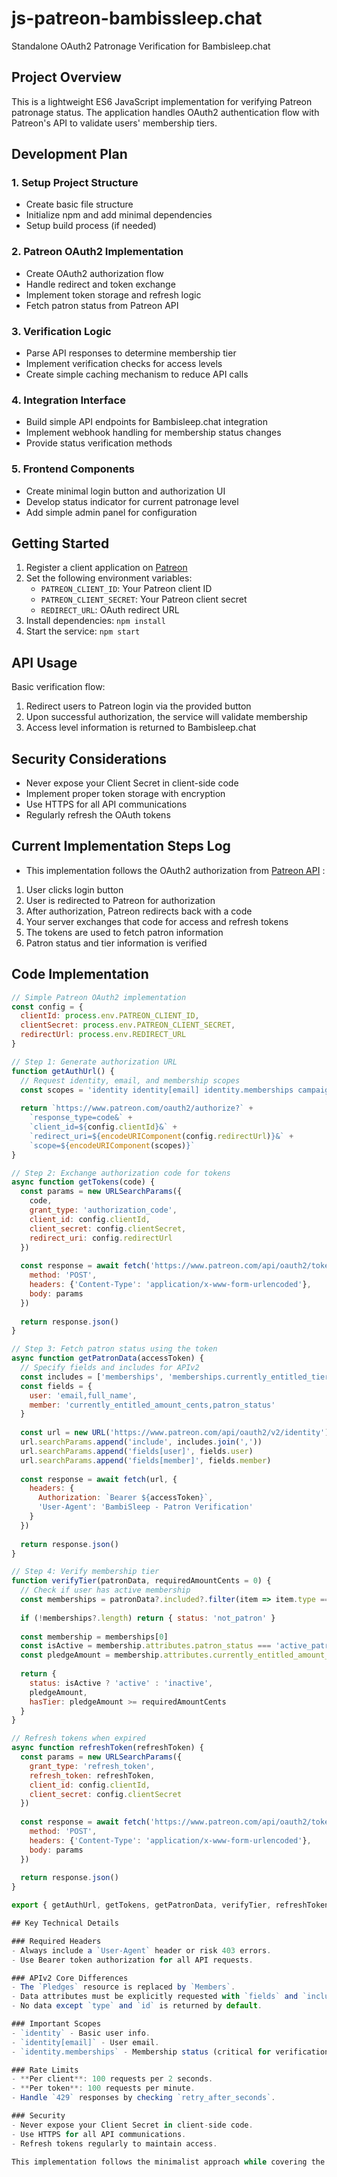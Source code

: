 # js-patreon-bambissleep.chat

Standalone OAuth2 Patronage Verification for Bambisleep.chat

## Project Overview

This is a lightweight ES6 JavaScript implementation for verifying Patreon patronage status. The application handles OAuth2 authentication flow with Patreon's API to validate users' membership tiers.

## Development Plan

### 1. Setup Project Structure
- Create basic file structure
- Initialize npm and add minimal dependencies
- Setup build process (if needed)

### 2. Patreon OAuth2 Implementation
- Create OAuth2 authorization flow
- Handle redirect and token exchange
- Implement token storage and refresh logic
- Fetch patron status from Patreon API

### 3. Verification Logic
- Parse API responses to determine membership tier
- Implement verification checks for access levels
- Create simple caching mechanism to reduce API calls

### 4. Integration Interface
- Build simple API endpoints for Bambisleep.chat integration
- Implement webhook handling for membership status changes
- Provide status verification methods

### 5. Frontend Components
- Create minimal login button and authorization UI
- Develop status indicator for current patronage level
- Add simple admin panel for configuration

## Getting Started

1. Register a client application on [Patreon](https://www.patreon.com/portal/registration/register-clients)
2. Set the following environment variables:
   - `PATREON_CLIENT_ID`: Your Patreon client ID
   - `PATREON_CLIENT_SECRET`: Your Patreon client secret
   - `REDIRECT_URL`: OAuth redirect URL
3. Install dependencies: `npm install`
4. Start the service: `npm start`

## API Usage

Basic verification flow:
1. Redirect users to Patreon login via the provided button
2. Upon successful authorization, the service will validate membership
3. Access level information is returned to Bambisleep.chat

## Security Considerations

- Never expose your Client Secret in client-side code
- Implement proper token storage with encryption
- Use HTTPS for all API communications
- Regularly refresh the OAuth tokens

## Current Implementation Steps Log

- This implementation follows the OAuth2 authorization from [Patreon API](https://docs.patreon.com/?javascript#introduction) : 

1. User clicks login button
2. User is redirected to Patreon for authorization
3. After authorization, Patreon redirects back with a code
3. Your server exchanges that code for access and refresh tokens
4. The tokens are used to fetch patron information
5. Patron status and tier information is verified

## Code Implementation

```javascript
// Simple Patreon OAuth2 implementation
const config = {
  clientId: process.env.PATREON_CLIENT_ID,
  clientSecret: process.env.PATREON_CLIENT_SECRET,
  redirectUrl: process.env.REDIRECT_URL
}

// Step 1: Generate authorization URL
function getAuthUrl() {
  // Request identity, email, and membership scopes
  const scopes = 'identity identity[email] identity.memberships campaigns campaigns.members'
  
  return `https://www.patreon.com/oauth2/authorize?` +
    `response_type=code&` +
    `client_id=${config.clientId}&` +
    `redirect_uri=${encodeURIComponent(config.redirectUrl)}&` +
    `scope=${encodeURIComponent(scopes)}`
}

// Step 2: Exchange authorization code for tokens
async function getTokens(code) {
  const params = new URLSearchParams({
    code,
    grant_type: 'authorization_code', 
    client_id: config.clientId,
    client_secret: config.clientSecret,
    redirect_uri: config.redirectUrl
  })
  
  const response = await fetch('https://www.patreon.com/api/oauth2/token', {
    method: 'POST',
    headers: {'Content-Type': 'application/x-www-form-urlencoded'},
    body: params
  })
  
  return response.json()
}

// Step 3: Fetch patron status using the token
async function getPatronData(accessToken) {
  // Specify fields and includes for APIv2
  const includes = ['memberships', 'memberships.currently_entitled_tiers']
  const fields = {
    user: 'email,full_name',
    member: 'currently_entitled_amount_cents,patron_status'
  }
  
  const url = new URL('https://www.patreon.com/api/oauth2/v2/identity')
  url.searchParams.append('include', includes.join(','))
  url.searchParams.append('fields[user]', fields.user)
  url.searchParams.append('fields[member]', fields.member)
  
  const response = await fetch(url, {
    headers: {
      Authorization: `Bearer ${accessToken}`,
      'User-Agent': 'BambiSleep - Patron Verification'
    }
  })
  
  return response.json()
}

// Step 4: Verify membership tier
function verifyTier(patronData, requiredAmountCents = 0) {
  // Check if user has active membership
  const memberships = patronData?.included?.filter(item => item.type === 'member')
  
  if (!memberships?.length) return { status: 'not_patron' }
  
  const membership = memberships[0]
  const isActive = membership.attributes.patron_status === 'active_patron'
  const pledgeAmount = membership.attributes.currently_entitled_amount_cents || 0
  
  return { 
    status: isActive ? 'active' : 'inactive',
    pledgeAmount,
    hasTier: pledgeAmount >= requiredAmountCents
  }
}

// Refresh tokens when expired
async function refreshToken(refreshToken) {
  const params = new URLSearchParams({
    grant_type: 'refresh_token',
    refresh_token: refreshToken,
    client_id: config.clientId,
    client_secret: config.clientSecret
  })
  
  const response = await fetch('https://www.patreon.com/api/oauth2/token', {
    method: 'POST',
    headers: {'Content-Type': 'application/x-www-form-urlencoded'},
    body: params
  })
  
  return response.json()
}

export { getAuthUrl, getTokens, getPatronData, verifyTier, refreshToken }

## Key Technical Details

### Required Headers
- Always include a `User-Agent` header or risk 403 errors.
- Use Bearer token authorization for all API requests.

### APIv2 Core Differences
- The `Pledges` resource is replaced by `Members`.
- Data attributes must be explicitly requested with `fields` and `include` parameters.
- No data except `type` and `id` is returned by default.

### Important Scopes
- `identity` - Basic user info.
- `identity[email]` - User email.
- `identity.memberships` - Membership status (critical for verification).

### Rate Limits
- **Per client**: 100 requests per 2 seconds.
- **Per token**: 100 requests per minute.
- Handle `429` responses by checking `retry_after_seconds`.

### Security
- Never expose your Client Secret in client-side code.
- Use HTTPS for all API communications.
- Refresh tokens regularly to maintain access.

This implementation follows the minimalist approach while covering the essential functionality needed for Patreon patron verification.